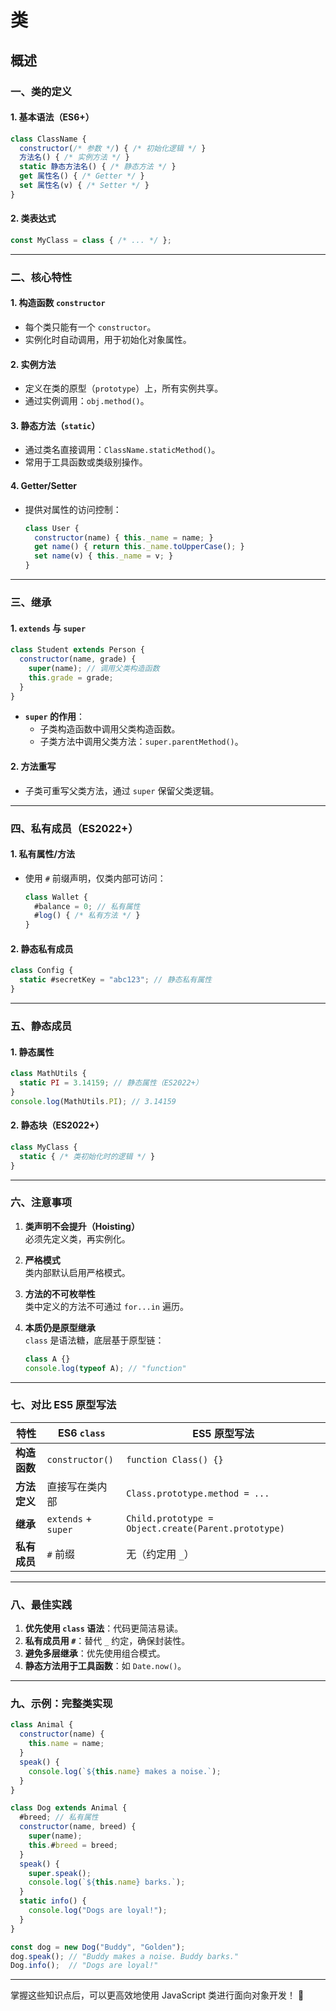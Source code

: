 # 类

## 概述

### **一、类的定义**

#### 1. **基本语法（ES6+）**

```javascript
class ClassName {
  constructor(/* 参数 */) { /* 初始化逻辑 */ }
  方法名() { /* 实例方法 */ }
  static 静态方法名() { /* 静态方法 */ }
  get 属性名() { /* Getter */ }
  set 属性名(v) { /* Setter */ }
}
```

#### 2. **类表达式**

```javascript
const MyClass = class { /* ... */ };
```

---

### **二、核心特性**
#### 1. **构造函数 `constructor`**
- 每个类只能有一个 `constructor`。
- 实例化时自动调用，用于初始化对象属性。

#### 2. **实例方法**
- 定义在类的原型（`prototype`）上，所有实例共享。
- 通过实例调用：`obj.method()`。

#### 3. **静态方法（`static`）**
- 通过类名直接调用：`ClassName.staticMethod()`。
- 常用于工具函数或类级别操作。

#### 4. **Getter/Setter**
- 提供对属性的访问控制：

  ```javascript
  class User {
    constructor(name) { this._name = name; }
    get name() { return this._name.toUpperCase(); }
    set name(v) { this._name = v; }
  }
  ```

---

### **三、继承**
#### 1. **`extends` 与 `super`**

```javascript
class Student extends Person {
  constructor(name, grade) {
    super(name); // 调用父类构造函数
    this.grade = grade;
  }
}
```

- **`super` 的作用**：
  - 子类构造函数中调用父类构造函数。
  - 子类方法中调用父类方法：`super.parentMethod()`。

#### 2. **方法重写**
- 子类可重写父类方法，通过 `super` 保留父类逻辑。

---

### **四、私有成员（ES2022+）**
#### 1. **私有属性/方法**
- 使用 `#` 前缀声明，仅类内部可访问：

  ```javascript
  class Wallet {
    #balance = 0; // 私有属性
    #log() { /* 私有方法 */ }
  }
  ```

#### 2. **静态私有成员**

```javascript
class Config {
  static #secretKey = "abc123"; // 静态私有属性
}
```

---

### **五、静态成员**
#### 1. **静态属性**

```javascript
class MathUtils {
  static PI = 3.14159; // 静态属性（ES2022+）
}
console.log(MathUtils.PI); // 3.14159
```

#### 2. **静态块（ES2022+）**

```javascript
class MyClass {
  static { /* 类初始化时的逻辑 */ }
}
```

---

### **六、注意事项**
1. **类声明不会提升（Hoisting）**  
   必须先定义类，再实例化。

2. **严格模式**  
   类内部默认启用严格模式。

3. **方法的不可枚举性**  
   类中定义的方法不可通过 `for...in` 遍历。

4. **本质仍是原型继承**  
   `class` 是语法糖，底层基于原型链：

   ```javascript
   class A {}
   console.log(typeof A); // "function"
   ```

---

### **七、对比 ES5 原型写法**

| 特性               | ES6 `class`                          | ES5 原型写法                     |
|--------------------|--------------------------------------|---------------------------------|
| **构造函数**        | `constructor()`                      | `function Class() {}`           |
| **方法定义**        | 直接写在类内部                       | `Class.prototype.method = ...`  |
| **继承**            | `extends` + `super`                  | `Child.prototype = Object.create(Parent.prototype)` |
| **私有成员**        | `#` 前缀                            | 无（约定用 `_`）                |

---

### **八、最佳实践**

1. **优先使用 `class` 语法**：代码更简洁易读。
2. **私有成员用 `#`**：替代 `_` 约定，确保封装性。
3. **避免多层继承**：优先使用组合模式。
4. **静态方法用于工具函数**：如 `Date.now()`。

---

### **九、示例：完整类实现**

```javascript
class Animal {
  constructor(name) {
    this.name = name;
  }
  speak() {
    console.log(`${this.name} makes a noise.`);
  }
}

class Dog extends Animal {
  #breed; // 私有属性
  constructor(name, breed) {
    super(name);
    this.#breed = breed;
  }
  speak() {
    super.speak();
    console.log(`${this.name} barks.`);
  }
  static info() {
    console.log("Dogs are loyal!");
  }
}

const dog = new Dog("Buddy", "Golden");
dog.speak(); // "Buddy makes a noise. Buddy barks."
Dog.info();  // "Dogs are loyal!"
```

---

掌握这些知识点后，可以更高效地使用 JavaScript 类进行面向对象开发！ 🚀


